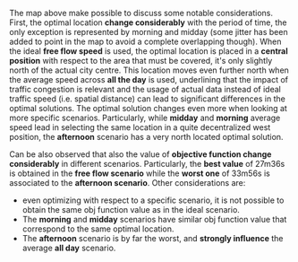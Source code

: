 The map above make possible to discuss some notable considerations. First, the optimal location **change considerably** with the period of time, the only exception is represented by morning and midday (some jitter has been added to point in the map to avoid a complete overlapping though).
When the ideal **free flow speed** is used, the optimal location is placed in a **central position** with respect to the area that must be covered, it's only slightly north of the actual city centre. This location moves even further north when the
average speed across **all the day** is used, underlining that the impact of traffic congestion is relevant and the usage of actual data instead of ideal traffic speed (i.e. spatial distance) can lead to significant differences in the optimal solutions. The optimal solution changes even more when looking at more specific scenarios. Particularly, while **midday** and **morning** average speed lead in selecting the same location in a quite decentralized west position, the **afternoon** scenario has a very north located optimal solution. 

Can be also observed that also the value of **objective function change considerably** in different scenarios. Particularly, the **best value** of 27m36s is obtained in the **free flow scenario** while the **worst one** of 33m56s is associated to the **afternoon scenario**. Other considerations are:
- even optimizing with respect to a specific scenario, it is not possible to obtain the same obj function value as in the ideal scenario.
- The **morning** and **midday** scenarios have similar obj function value that correspond to the same optimal location.
- The **afternoon** scenario is by far the worst, and **strongly influence** the average **all day** scenario.
